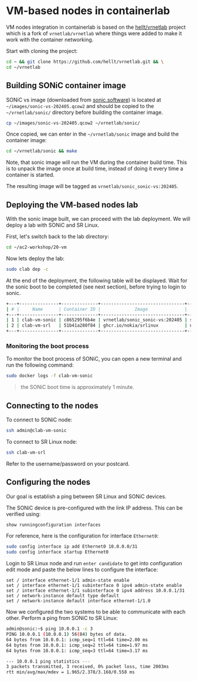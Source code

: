 # VM-based nodes in containerlab

VM nodes integration in containerlab is based on the [hellt/vrnetlab](https://github.com/hellt/vrnetlab) project which is a fork of `vrnetlab/vrnetlab` where things were added to make it work with the container networking.

Start with cloning the project:

```bash
cd ~ && git clone https://github.com/hellt/vrnetlab.git && \
cd ~/vrnetlab
```

## Building SONiC container image

SONiC vs image (downloaded from [sonic.software](https://sonic.software/)) is located at `~/images/sonic-vs-202405.qcow2` and should be copied to the `~/vrnetlab/sonic/` directory before building the container image.

```bash
cp ~/images/sonic-vs-202405.qcow2 ~/vrnetlab/sonic/
```

Once copied, we can enter in the `~/vrnetlab/sonic` image and build the container image:

```bash
cd ~/vrnetlab/sonic && make
```

Note, that sonic image will run the VM during the container build time. This is to unpack the image once at build time, instead of doing it every time a container is started.

The resulting image will be tagged as `vrnetlab/sonic_sonic-vs:202405`.

## Deploying the VM-based nodes lab

With the sonic image built, we can proceed with the lab deployment. We will deploy a lab with SONiC and SR Linux.

First, let's switch back to the lab directory:

```bash
cd ~/ac2-workshop/20-vm
```

Now lets deploy the lab:

```bash
sudo clab dep -c
```

At the end of the deployment, the following table will be displayed. Wait for the sonic boot to be completed (see next section), before trying to login to sonic.

```bash
+---+---------------+--------------+--------------------------------+---------------+---------+----------------+----------------------+
| # |     Name      | Container ID |             Image              |     Kind      |  State  |  IPv4 Address  |     IPv6 Address     |
+---+---------------+--------------+--------------------------------+---------------+---------+----------------+----------------------+
| 1 | clab-vm-sonic | c865295f6b4e | vrnetlab/sonic_sonic-vs:202405 | sonic-vm      | running | 172.20.20.3/24 | 3fff:172:20:20::3/64 |
| 2 | clab-vm-srl   | 51b41a280f84 | ghcr.io/nokia/srlinux          | nokia_srlinux | running | 172.20.20.2/24 | 3fff:172:20:20::2/64 |
+---+---------------+--------------+--------------------------------+---------------+---------+----------------+----------------------+
```

### Monitoring the boot process

To monitor the boot process of SONiC, you can open a new terminal and run the following command:

```bash
sudo docker logs -f clab-vm-sonic
```

> the SONiC boot time is approximately 1 minute.

## Connecting to the nodes

To connect to SONiC node:

```bash
ssh admin@clab-vm-sonic
```

To connect to SR Linux node:

```bash
ssh clab-vm-srl
```

Refer to the username/password on your postcard.

## Configuring the nodes

Our goal is establish a ping between SR Linux and SONiC devices.

The SONiC device is pre-configured with the link IP address. This can be verified using:

```bash
show runningconfiguration interfaces
```

For reference, here is the configuration for interface `Ethernet0`:

```bash
sudo config interface ip add Ethernet0 10.0.0.0/31
sudo config interface startup Ethernet0
```

Login to SR Linux node and run `enter candidate` to get into configuration edit mode and paste the below lines to configure the interface:

```srl
set / interface ethernet-1/1 admin-state enable
set / interface ethernet-1/1 subinterface 0 ipv4 admin-state enable
set / interface ethernet-1/1 subinterface 0 ipv4 address 10.0.0.1/31
set / network-instance default type default
set / network-instance default interface ethernet-1/1.0
```

Now we configured the two systems to be able to communicate with each other. Perform a ping from SONiC to SR Linux:

```bash
admin@sonic:~$ ping 10.0.0.1 -c 3
PING 10.0.0.1 (10.0.0.1) 56(84) bytes of data.
64 bytes from 10.0.0.1: icmp_seq=1 ttl=64 time=2.00 ms
64 bytes from 10.0.0.1: icmp_seq=2 ttl=64 time=1.97 ms
64 bytes from 10.0.0.1: icmp_seq=3 ttl=64 time=3.17 ms

--- 10.0.0.1 ping statistics ---
3 packets transmitted, 3 received, 0% packet loss, time 2003ms
rtt min/avg/max/mdev = 1.965/2.378/3.168/0.558 ms
```
